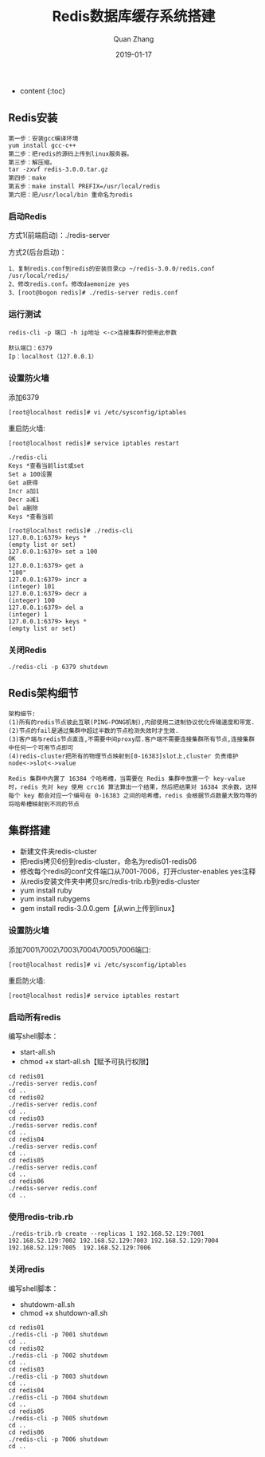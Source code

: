 ﻿---
layout: post
title: "Redis数据库缓存系统搭建"
date: 2019-01-17
categories: Java Redis
tags: Java Redis
author: Quan Zhang
---

* content
{:toc} 

## Redis安装

    第一步：安装gcc编译环境
    yum install gcc-c++
    第二步：把redis的源码上传到linux服务器。
    第三步：解压缩。
    tar -zxvf redis-3.0.0.tar.gz
    第四步：make
    第五步：make install PREFIX=/usr/local/redis
    第六把：把/usr/local/bin 重命名为redis

### 启动Redis

方式1(前端启动)：./redis-server

方式2(后台启动)：

    1、复制redis.conf到redis的安装目录cp ~/redis-3.0.0/redis.conf /usr/local/redis/
    2、修改redis.conf。修改daemonize yes
    3、[root@bogon redis]# ./redis-server redis.conf
 
### 运行测试

    redis-cli -p 端口 -h ip地址 <-c>连接集群时使用此参数
    
    默认端口：6379
    Ip：localhost（127.0.0.1）
    
### 设置防火墙

添加6379

```shell
[root@localhost redis]# vi /etc/sysconfig/iptables
```

重启防火墙:

```shell
[root@localhost redis]# service iptables restart
```

    ./redis-cli
    Keys *查看当前list或set
    Set a 100设置
    Get a获得
    Incr a加1
    Decr a减1
    Del a删除
    Keys *查看当前
    
    [root@localhost redis]# ./redis-cli
    127.0.0.1:6379> keys *
    (empty list or set)
    127.0.0.1:6379> set a 100
    OK
    127.0.0.1:6379> get a
    "100"
    127.0.0.1:6379> incr a
    (integer) 101
    127.0.0.1:6379> decr a
    (integer) 100
    127.0.0.1:6379> del a
    (integer) 1
    127.0.0.1:6379> keys *
    (empty list or set)

### 关闭Redis

    ./redis-cli -p 6379 shutdown
    
## Redis架构细节

    架构细节:
    (1)所有的redis节点彼此互联(PING-PONG机制),内部使用二进制协议优化传输速度和带宽.
    (2)节点的fail是通过集群中超过半数的节点检测失效时才生效.
    (3)客户端与redis节点直连,不需要中间proxy层.客户端不需要连接集群所有节点,连接集群中任何一个可用节点即可
    (4)redis-cluster把所有的物理节点映射到[0-16383]slot上,cluster 负责维护node<->slot<->value

    Redis 集群中内置了 16384 个哈希槽，当需要在 Redis 集群中放置一个 key-value 时，redis 先对 key 使用 crc16 算法算出一个结果，然后把结果对 16384 求余数，这样每个 key 都会对应一个编号在 0-16383 之间的哈希槽，redis 会根据节点数量大致均等的将哈希槽映射到不同的节点
    
## 集群搭建

- 新建文件夹redis-cluster
- 把redis拷贝6份到redis-cluster，命名为redis01-redis06
- 修改每个redis的conf文件端口从7001-7006，打开cluster-enables yes注释
- 从redis安装文件夹中拷贝src/redis-trib.rb到redis-cluster
- yum install ruby
- yum install rubygems
- gem install redis-3.0.0.gem【从win上传到linux】

### 设置防火墙

添加7001\7002\7003\7004\7005\7006端口:

```shell
[root@localhost redis]# vi /etc/sysconfig/iptables
```

重启防火墙:

```shell
[root@localhost redis]# service iptables restart
```

### 启动所有redis

编写shell脚本：

- start-all.sh
- chmod +x start-all.sh【赋予可执行权限】

```shell
cd redis01
./redis-server redis.conf
cd ..
cd redis02
./redis-server redis.conf
cd ..
cd redis03
./redis-server redis.conf
cd ..
cd redis04
./redis-server redis.conf
cd ..
cd redis05
./redis-server redis.conf
cd ..
cd redis06
./redis-server redis.conf
cd ..
```

### 使用redis-trib.rb

```shell
./redis-trib.rb create --replicas 1 192.168.52.129:7001 192.168.52.129:7002 192.168.52.129:7003 192.168.52.129:7004 192.168.52.129:7005  192.168.52.129:7006
```

### 关闭redis

编写shell脚本：

- shutdowm-all.sh
- chmod +x shutdown-all.sh

```shell
cd redis01
./redis-cli -p 7001 shutdown
cd ..
cd redis02
./redis-cli -p 7002 shutdown
cd ..
cd redis03
./redis-cli -p 7003 shutdown
cd ..
cd redis04
./redis-cli -p 7004 shutdown
cd ..
cd redis05
./redis-cli -p 7005 shutdown
cd ..
cd redis06
./redis-cli -p 7006 shutdown
cd ..
```
